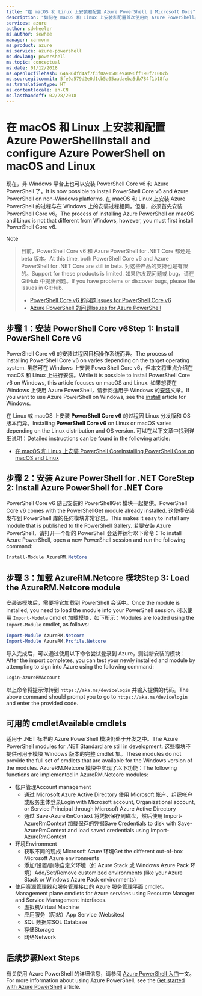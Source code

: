```yaml
---
title: "在 macOS 和 Linux 上安装和配置 Azure PowerShell | Microsoft Docs"
description: "如何在 macOS 和 Linux 上安装和配置首次使用的 Azure PowerShell。"
services: azure
author: sdwheeler
ms.author: sewhee
manager: carmonm
ms.product: azure
ms.service: azure-powershell
ms.devlang: powershell
ms.topic: conceptual
ms.date: 01/12/2018
ms.openlocfilehash: 64a86dfd4af7f3f0a91501e9a096ff190f7100cb
ms.sourcegitcommit: 5fe9a579d2e0d1cb5a05aadaeba5db784f1b18fa
ms.translationtype: HT
ms.contentlocale: zh-CN
ms.lasthandoff: 02/28/2018
---
```

# <a name="install-and-configure-azure-powershell-on-macos-and-linux"></a><span data-ttu-id="98921-103">在 macOS 和 Linux 上安装和配置 Azure PowerShell</span><span class="sxs-lookup"><span data-stu-id="98921-103">Install and configure Azure PowerShell on macOS and Linux</span></span>

<span data-ttu-id="98921-104">现在，非 Windows 平台上也可以安装 PowerShell Core v6 和 Azure PowerShell 了。</span><span class="sxs-lookup"><span data-stu-id="98921-104">It is now possible to install PowerShell Core v6 and Azure PowerShell on non-Windows platforms.</span></span>
<span data-ttu-id="98921-105">在 macOS 和 Linux 上安装 Azure PowerShell 的过程与在 Windows 上的安装过程相同，但是，必须首先安装 PowerShell Core v6。</span><span class="sxs-lookup"><span data-stu-id="98921-105">The process of installing Azure PowerShell on macOS and Linux is not that different from Windows, however, you must first install PowerShell Core v6.</span></span>

> [!NOTE]

> <span data-ttu-id="98921-106">目前，PowerShell Core v6 和 Azure PowerShell for .NET Core 都还是 beta 版本。</span><span class="sxs-lookup"><span data-stu-id="98921-106">At this time, both PowerShell Core v6 and Azure PowerShell for .NET Core are still in beta.</span></span>
> <span data-ttu-id="98921-107">对这些产品的支持也是有限的。</span><span class="sxs-lookup"><span data-stu-id="98921-107">Support for these products is limited.</span></span> <span data-ttu-id="98921-108">如果你发现问题或 bug，请在 GitHub 中提出问题。</span><span class="sxs-lookup"><span data-stu-id="98921-108">If you have problems or discover bugs, please file Issues in GitHub.</span></span>
>
> * [<span data-ttu-id="98921-109">PowerShell Core v6 的问题</span><span class="sxs-lookup"><span data-stu-id="98921-109">Issues for PowerShell Core v6</span></span>](https://github.com/PowerShell/PowerShell/issues)
> * [<span data-ttu-id="98921-110">Azure PowerShell 的问题</span><span class="sxs-lookup"><span data-stu-id="98921-110">Issues for Azure PowerShell</span></span>](https://github.com/azure/azure-docs-powershell/issues)

## <a name="step-1-install-powershell-core-v6"></a><span data-ttu-id="98921-111">步骤 1：安装 PowerShell Core v6</span><span class="sxs-lookup"><span data-stu-id="98921-111">Step 1: Install PowerShell Core v6</span></span>

<span data-ttu-id="98921-112">PowerShell Core v6 的安装过程因目标操作系统而异。</span><span class="sxs-lookup"><span data-stu-id="98921-112">The process of installing PowerShell Core v6 on varies depending on the target operating system.</span></span>
<span data-ttu-id="98921-113">虽然可在 Windows 上安装 PowerShell Core v6，但本文将重点介绍在 macOS 和 Linux 上进行安装。</span><span class="sxs-lookup"><span data-stu-id="98921-113">While it is possible to install PowerShell Core v6 on Windows, this article focuses on macOS and Linux.</span></span> <span data-ttu-id="98921-114">如果想要在 Windows 上使用 Azure PowerShell，请参阅适用于 Windows 的[安装](./install-azurerm-ps.md)文章。</span><span class="sxs-lookup"><span data-stu-id="98921-114">If you want to use Azure PowerShell on Windows, see the [install](./install-azurerm-ps.md) article for Windows.</span></span>

<span data-ttu-id="98921-115">在 Linux 或 macOS 上安装 **PowerShell Core v6** 的过程因 Linux 分发版和 OS 版本而异。</span><span class="sxs-lookup"><span data-stu-id="98921-115">Installing **PowerShell Core v6** on Linux or macOS varies depending on the Linux distribution and OS version.</span></span>
<span data-ttu-id="98921-116">可以在以下文章中找到详细说明：</span><span class="sxs-lookup"><span data-stu-id="98921-116">Detailed instructions can be found in the following article:</span></span>

- [<span data-ttu-id="98921-117">在 macOS 和 Linux 上安装 PowerShell Core</span><span class="sxs-lookup"><span data-stu-id="98921-117">Installing PowerShell Core on macOS and Linux</span></span>](/powershell/scripting/setup/installing-powershell-core-on-macos-and-linux)

## <a name="step-2-install-azure-powershell-for-net-core"></a><span data-ttu-id="98921-118">步骤 2：安装 Azure PowerShell for .NET Core</span><span class="sxs-lookup"><span data-stu-id="98921-118">Step 2: Install Azure PowerShell for .NET Core</span></span>

<span data-ttu-id="98921-119">PowerShell Core v6 随已安装的 PowerShellGet 模块一起提供。</span><span class="sxs-lookup"><span data-stu-id="98921-119">PowerShell Core v6 comes with the PowerShellGet module already installed.</span></span> <span data-ttu-id="98921-120">这使得安装发布到 PowerShell 库的任何模块非常容易。</span><span class="sxs-lookup"><span data-stu-id="98921-120">This makes it easy to install any module that is published to the PowerShell Gallery.</span></span> <span data-ttu-id="98921-121">若要安装 Azure PowerShell，请打开一个新的 PowerShell 会话并运行以下命令：</span><span class="sxs-lookup"><span data-stu-id="98921-121">To install Azure PowerShell, open a new PowerShell session and run the following command:</span></span>

```powershell
Install-Module AzureRM.NetCore
```

## <a name="step-3-load-the-azurermnetcore-module"></a><span data-ttu-id="98921-122">步骤 3：加载 AzureRM.Netcore 模块</span><span class="sxs-lookup"><span data-stu-id="98921-122">Step 3: Load the AzureRM.Netcore module</span></span>

<span data-ttu-id="98921-123">安装该模块后，需要将它加载到 PowerShell 会话中。</span><span class="sxs-lookup"><span data-stu-id="98921-123">Once the module is installed, you need to load the module into your PowerShell session.</span></span> <span data-ttu-id="98921-124">可以使用 `Import-Module` cmdlet 加载模块，如下所示：</span><span class="sxs-lookup"><span data-stu-id="98921-124">Modules are loaded using the `Import-Module` cmdlet, as follows:</span></span>

```powershell
Import-Module AzureRM.Netcore
Import-Module AzureRM.Profile.Netcore
```

<span data-ttu-id="98921-125">导入完成后，可以通过使用以下命令尝试登录到 Azure，测试新安装的模块：</span><span class="sxs-lookup"><span data-stu-id="98921-125">After the import completes, you can test your newly installed and module by attempting to sign into Azure using the following command:</span></span>

```powershell
Login-AzureRMAccount
```

<span data-ttu-id="98921-126">以上命令将提示你转到 `https://aka.ms/devicelogin` 并输入提供的代码。</span><span class="sxs-lookup"><span data-stu-id="98921-126">The above command should prompt you to go to `https://aka.ms/devicelogin` and enter the provided code.</span></span>

## <a name="available-cmdlets"></a><span data-ttu-id="98921-127">可用的 cmdlet</span><span class="sxs-lookup"><span data-stu-id="98921-127">Available cmdlets</span></span>

<span data-ttu-id="98921-128">适用于 .NET 标准的 Azure PowerShell 模块仍处于开发之中。</span><span class="sxs-lookup"><span data-stu-id="98921-128">The Azure PowerShell modules for .NET Standard are still in development.</span></span> <span data-ttu-id="98921-129">这些模块不提供可用于模块 Windows 版本的完整 cmdlet 集。</span><span class="sxs-lookup"><span data-stu-id="98921-129">These modules do not provide the full set of cmdlets that are available for the Windows version of the modules.</span></span> <span data-ttu-id="98921-130">AzureRM.Netcore 模块中实现了以下功能：</span><span class="sxs-lookup"><span data-stu-id="98921-130">The following functions are implemented in AzureRM.Netcore modules:</span></span>

* <span data-ttu-id="98921-131">帐户管理</span><span class="sxs-lookup"><span data-stu-id="98921-131">Account management</span></span>
  - <span data-ttu-id="98921-132">通过 Microsoft Azure Active Directory 使用 Microsoft 帐户、组织帐户或服务主体登录</span><span class="sxs-lookup"><span data-stu-id="98921-132">Login with Microsoft account, Organizational account, or Service Principal through Microsoft Azure Active Directory</span></span>
  - <span data-ttu-id="98921-133">通过 Save-AzureRmContext 将凭据保存到磁盘，然后使用 Import-AzureRmContext 加载保存的凭据</span><span class="sxs-lookup"><span data-stu-id="98921-133">Save Credentials to disk with Save-AzureRmContext and load saved credentials using Import-AzureRmContext</span></span>
* <span data-ttu-id="98921-134">环境</span><span class="sxs-lookup"><span data-stu-id="98921-134">Environment</span></span>
  - <span data-ttu-id="98921-135">获取不同的现成 Microsoft Azure 环境</span><span class="sxs-lookup"><span data-stu-id="98921-135">Get the different out-of-box Microsoft Azure environments</span></span>
  - <span data-ttu-id="98921-136">添加/设置/删除自定义环境（如 Azure Stack 或 Windows Azure Pack 环境）</span><span class="sxs-lookup"><span data-stu-id="98921-136">Add/Set/Remove customized environments (like your Azure Stack or Windows Azure Pack environments)</span></span>
* <span data-ttu-id="98921-137">使用资源管理器和服务管理接口的 Azure 服务管理平面 cmdlet。</span><span class="sxs-lookup"><span data-stu-id="98921-137">Management plane cmdlets for Azure services using Resource Manager and Service Management interfaces.</span></span>
  - <span data-ttu-id="98921-138">虚拟机</span><span class="sxs-lookup"><span data-stu-id="98921-138">Virtual Machine</span></span>
  - <span data-ttu-id="98921-139">应用服务（网站）</span><span class="sxs-lookup"><span data-stu-id="98921-139">App Service (Websites)</span></span>
  - <span data-ttu-id="98921-140">SQL 数据库</span><span class="sxs-lookup"><span data-stu-id="98921-140">SQL Database</span></span>
  - <span data-ttu-id="98921-141">存储</span><span class="sxs-lookup"><span data-stu-id="98921-141">Storage</span></span>
  - <span data-ttu-id="98921-142">网络</span><span class="sxs-lookup"><span data-stu-id="98921-142">Network</span></span>

## <a name="next-steps"></a><span data-ttu-id="98921-143">后续步骤</span><span class="sxs-lookup"><span data-stu-id="98921-143">Next Steps</span></span>

<span data-ttu-id="98921-144">有关使用 Azure PowerShell 的详细信息，请参阅 [Azure PowerShell 入门](get-started-azureps.md)一文。</span><span class="sxs-lookup"><span data-stu-id="98921-144">For more information about using Azure PowerShell, see the [Get started with Azure PowerShell](get-started-azureps.md) article.</span></span>
